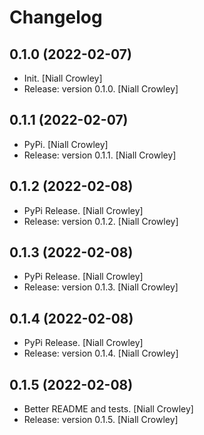 Changelog
=========


0.1.0 (2022-02-07)
------------------
- Init. [Niall Crowley]
- Release: version 0.1.0. [Niall Crowley]

0.1.1 (2022-02-07)
------------------
- PyPi. [Niall Crowley]
- Release: version 0.1.1. [Niall Crowley]

0.1.2 (2022-02-08)
------------------
- PyPi Release. [Niall Crowley]
- Release: version 0.1.2. [Niall Crowley]

0.1.3 (2022-02-08)
------------------
- PyPi Release. [Niall Crowley]
- Release: version 0.1.3. [Niall Crowley]

0.1.4 (2022-02-08)
------------------
- PyPi Release. [Niall Crowley]
- Release: version 0.1.4. [Niall Crowley]

0.1.5 (2022-02-08)
------------------
- Better README and tests. [Niall Crowley]
- Release: version 0.1.5. [Niall Crowley]
